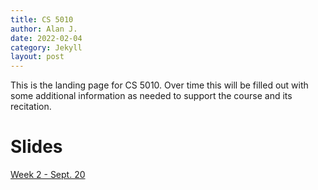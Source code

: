 ```yaml
---
title: CS 5010
author: Alan J.
date: 2022-02-04
category: Jekyll
layout: post
---
```


This is the landing page for CS 5010. Over time this will be filled out 
with some additional information as needed to support the course and its 
recitation.

# Slides
[Week 2 - Sept. 20](https://acjamies.github.io/assets/5010Week2.pptx)
